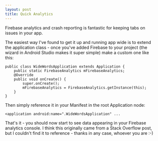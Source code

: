 ```yaml
---
layout: post
title: Quick Analytics
---
```


Firebase analytics and crash reporting is fantastic for keeping tabs on issues in your app.  

The easiest way I've found to get it up and running app wide is to extend the application class - once you've added Firebase to your project (the wizard in Android Studio makes it super simple) make a custom one like this:

~~~~
public class WideWordsApplication extends Application {
    public static FirebaseAnalytics mFirebaseAnalytics;
    @Override
    public void onCreate() {
        super.onCreate();
        mFirebaseAnalytics = FirebaseAnalytics.getInstance(this);
    }
}
~~~~

Then simply reference it in your Manifest in the root Application node:

`<application
        android:name=".WideWordsApplication"
        ...`
        
That's it - you should now start to see data appearing in your Firebase analytics console.  I think this originally came from a Stack Overflow post, but I couldn't find it to reference - thanks in any case, whoever you are :-)
